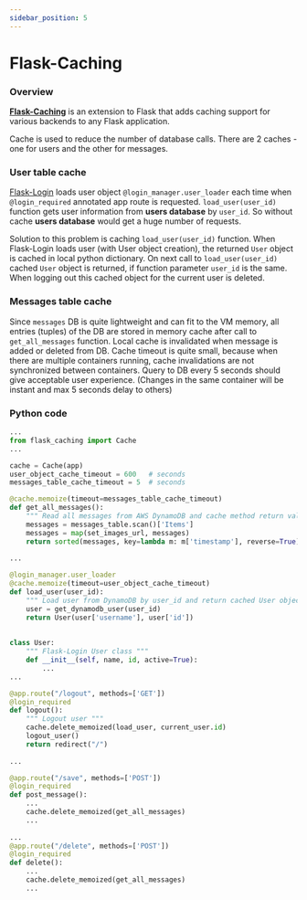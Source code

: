 ```yaml
---
sidebar_position: 5
---
```


# Flask-Caching

### Overview

**[Flask-Caching](https://github.com/pallets-eco/flask-caching)** is an extension to Flask 
that adds caching support for various backends to any Flask application.

Cache is used to reduce the number of database calls. There are 2 caches - one for users and the other for messages.

### User table cache

[Flask-Login](/flask/flask-login) loads user object `@login_manager.user_loader` each time when
`@login_required` annotated app route is requested. 
`load_user(user_id)` function gets user information from **users database** by `user_id`. 
So without cache **users database** would get a huge number of requests.

Solution to this problem is caching `load_user(user_id)` function. 
When Flask-Login loads user (with User object creation), the returned `User` object is cached in local python dictionary.
On next call to `load_user(user_id)` cached `User` object is returned, if function parameter `user_id` is the same.
When logging out this cached object for the current user is deleted.

### Messages table cache

Since `messages` DB is quite lightweight and can fit to the VM memory, all entries (tuples) of the DB are stored in
memory cache after call to `get_all_messages` function. 
Local cache is invalidated when message is added or deleted from DB. Cache timeout is quite small, because when
there are multiple containers running, cache invalidations are not synchronized between containers. 
Query to DB every 5 seconds should give acceptable user experience. 
(Changes in the same container will be instant and max 5 seconds delay to others)

### Python code

```python title="app.py"
...
from flask_caching import Cache
...

cache = Cache(app)
user_object_cache_timeout = 600   # seconds
messages_table_cache_timeout = 5  # seconds

@cache.memoize(timeout=messages_table_cache_timeout)
def get_all_messages():
    """ Read all messages from AWS DynamoDB and cache method return value """
    messages = messages_table.scan()['Items']
    messages = map(set_images_url, messages)
    return sorted(messages, key=lambda m: m['timestamp'], reverse=True)
    
...

@login_manager.user_loader
@cache.memoize(timeout=user_object_cache_timeout)
def load_user(user_id):
    """ Load user from DynamoDB by user_id and return cached User object """
    user = get_dynamodb_user(user_id)
    return User(user['username'], user['id'])
    
    
class User:
    """ Flask-Login User class """
    def __init__(self, name, id, active=True):
        ...
...

@app.route("/logout", methods=['GET'])
@login_required
def logout():
    """ Logout user """
    cache.delete_memoized(load_user, current_user.id)
    logout_user()
    return redirect("/")
    
...

@app.route("/save", methods=['POST'])
@login_required
def post_message():
    ...
    cache.delete_memoized(get_all_messages)
    ...
    
...
@app.route("/delete", methods=['POST'])
@login_required
def delete():
    ...
    cache.delete_memoized(get_all_messages)
    ...

```


